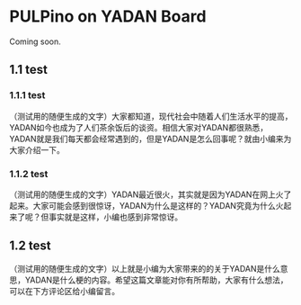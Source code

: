 # PULPino on YADAN Board  

Coming soon.

## 1.1 test
### 1.1.1 test
（测试用的随便生成的文字）大家都知道，现代社会中随着人们生活水平的提高，YADAN如今也成为了人们茶余饭后的谈资。相信大家对YADAN都很熟悉，YADAN就是我们每天都会经常遇到的，但是YADAN是怎么回事呢？就由小编来为大家介绍一下。

### 1.1.2 test
（测试用的随便生成的文字）YADAN最近很火，其实就是因为YADAN在网上火了起来。大家可能会感到很惊讶，YADAN为什么是这样的？YADAN究竟为什么火起来了呢？但事实就是这样，小编也感到非常惊讶。

## 1.2 test
（测试用的随便生成的文字）以上就是小编为大家带来的的关于YADAN是什么意思，YADAN是什么梗的内容。希望这篇文章能对你有所帮助，大家有什么想法，可以在下方评论区给小编留言。